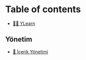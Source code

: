 # Table of contents

* [👨‍🏫 YLearn](README.md)

## Yönetim <a id="yonetim"></a>

* [📑 İçerik Yönetimi](yonetim/icerik-yonetimi.md)

